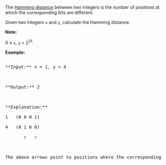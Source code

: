 
The [Hamming distance](https://en.wikipedia.org/wiki/Hamming_distance) between two integers is the number of positions at which the corresponding bits are different.

Given two integers `x` and `y`, calculate the Hamming distance.

**Note:**<br />
0 &le; `x`, `y` &lt; 2<sup>31</sup>.


**Example:**
<pre>
**Input:** x = 1, y = 4

**Output:** 2

**Explanation:**
1   (0 0 0 1)
4   (0 1 0 0)
       &uarr;   &uarr;

The above arrows point to positions where the corresponding bits are different.
</pre>

